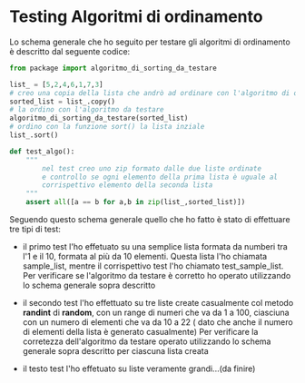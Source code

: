 # Testing Algoritmi di ordinamento

Lo schema generale che ho seguito per testare gli algoritmi di ordinamento è descritto dal seguente codice:

```python
from package import algoritmo_di_sorting_da_testare

list_ = [5,2,4,6,1,7,3]
# creo una copia della lista che andrò ad ordinare con l'algoritmo di ordinamento che voglio testare
sorted_list = list_.copy()
# la ordino con l'algoritmo da testare
algoritmo_di_sorting_da_testare(sorted_list)
# ordino con la funzione sort() la lista inziale
list_.sort()

def test_algo():
    """
        nel test creo uno zip formato dalle due liste ordinate
        e controllo se ogni elemento della prima lista è uguale al
        corrispettivo elemento della seconda lista
    """
    assert all([a == b for a,b in zip(list_,sorted_list)])
```

Seguendo questo schema generale quello che ho fatto è stato di effettuare tre tipi di test: 

- il primo test l'ho effetuato su una semplice lista formata da numberi tra l'1 e il 10, formata al più da 10 elementi. Questa lista l'ho chiamata sample_list, 
mentre il corrispettivo test l'ho chiamato test_sample_list. Per verificare se l'algoritmo da testare è corretto ho operato utilizzando lo schema generale sopra descritto

- il secondo test l'ho effettuato su tre liste create casualmente col metodo <b>randint</b> di <b>random</b>, con un range di numeri che va da 1 a 100, 
ciasciuna con un numero di elementi che va da 10 a 22 ( dato che anche il numero di elementi della lista è generato casualmente)
Per verificare la corretezza dell'algoritmo da testare operato utilizzando lo schema generale sopra descritto per ciascuna lista creata

- il testo test l'ho effetuato su liste veramente grandi...(da finire)